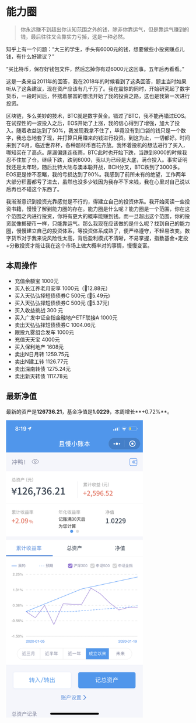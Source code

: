 # 能力圈
> 你永远赚不到超出你认知范围之外的钱，除非你靠运气，但是靠运气赚到的钱，最后往往又会靠实力亏掉，这是一种必然。

知乎上有一个问题：“大三的学生，手头有6000元的钱，想要做些小投资赚点儿钱，有什么好建议？”

“买比特币，保存好钱包文件，然后忘掉你有过6000元这回事。五年后再看看。”

这是一条来自2011年的回答，我在2018年的时候看到了这条回答，题主当时如果听从了这条建议，现在资产应该有几千万了。我在震惊的同时，开始研究起了数字货币，一段时间后，怀揣着暴富的想法开始了我的投资之路，这也是我第一次进行投资。

区块链，多么美妙的技术，BTC就是数字黄金。错过了BTC，我不能再错过EOS。在试探性的一波投入之后，EOS开始了上涨，我的信心得到了增强，加大了投入。随着收益达到了50%，我发现我拿不住了，毕竟没有到口袋的钱只是一个数字，我怂怂地套了现，并打算只用赚来的钱进行投资。到这为止，一切都好。时间来到了6月，临近世界杯，各种题材币百花齐放。我怀着投机的想法进行了买入，哪知买在了高点。屋漏偏逢连夜雨，BTC此时也开始下跌，当跌到8000的时候我忍不住加了仓。继续下跌，跌到6000，我以为已经是大底，满仓投入。事实证明我还是太年轻，随后比特大陆与澳本聪开战，BCH分叉，BTC跌到了3000多。EOS更是惨不忍睹，我的亏损达到了90%。我感到了前所未有的绝望，工作两年大部分积蓄都亏了进去，虽然也没多少钱因为我存不下来钱，我在心里对自己说以后再也不碰这个东西了。

我渐渐意识到投资光靠感觉是不行的，得建立自己的投资体系。我开始阅读一些投资书籍，慢慢了解到能力圈的存在。能力圈是什么呢？能力圈是一个范围，你在这个范围之内进行投资，你将有更大的概率能赚到钱。而一旦超出这个范围，你的投资就像掷硬币一样，只能靠运气。那么我现在应该做的是什么呢？找到自己的能力圈，慢慢建立自己的投资体系，等投资体系成熟了，便严格遵守，不轻易改变。数字货币对于我来说风险性太高，背后盈利模式不清晰，不易掌握，指数基金+定投+分散投资才能让我在这个市场上做大概率对的事情，慢慢变富。

## 本周操作
- 充值余额宝 1000元
- 买入长江养老月安享 1000元（🧧12.88元）
- 买入天弘弘择短债债券C 500元 (🧧5.49元)
- 买入天弘弘择短债债券C 500元 (🧧5.37元)
- 买入收益挑战 300 元
- 买入广发中证全指金融地产ETF联接A 1000元
- 卖出天弘弘择短债债券C 1004.06元
- 跟投九雾组合发车 1000元
- 充值天天宝 4000元
- 买入保利地产 1608元
- 卖出N日月转 1259.75元
- 卖出N建工转 1126.77元
- 卖出深南转债 1275.24元
- 卖出新天转债 1117.78元

## 最新净值

最新的资产是**126736.21**，基金净值是**1.0229**，本周增长**+0.72%**。

 <img src="./_images/NW20200119.PNG" width="375" height="812" alt="NW20200119" align="center"/>